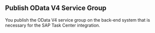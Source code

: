 ## Publish OData V4 Service Group

You publish the OData V4 service group on the back-end system that is necessary for the SAP Task Center integration.
